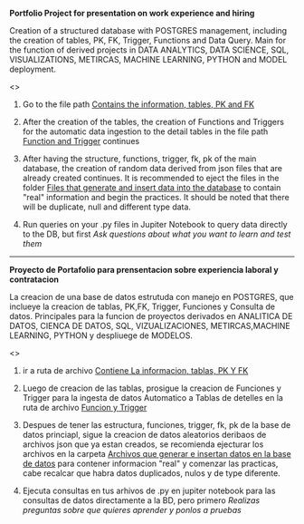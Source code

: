 **Portfolio Project for presentation on work experience and hiring**

Creation of a structured database with POSTGRES management, including the creation of tables, PK, FK, Trigger, Functions and Data Query. Main for the function of derived projects in DATA ANALYTICS, DATA SCIENCE, SQL, VISUALIZATIONS, METIRCAS, MACHINE LEARNING, PYTHON and MODEL deployment.

<<Steps for Database Creation>>
1. Go to the file path [Contains the information, tables, PK and FK](EstruturaBase)

2. After the creation of the tables, the creation of Functions and Triggers for the automatic data ingestion to the detail tables in the file path [Function and Trigger](AutomaticoPostgres) continues

3. After having the structure, functions, trigger, fk, pk of the main database, the creation of random data derived from json files that are already created continues. It is recommended to eject the files in the folder [Files that generate and insert data into the database](GenerateData/insert) to contain "real" information and begin the practices. It should be noted that there will be duplicate, null and different type data.

4. Run queries on your .py files in Jupiter Notebook to query data directly to the DB, but first *Ask questions about what you want to learn and test them*

--------------------------------------------------------------------------------------------

**Proyecto de Portafolio para prensentacion sobre experiencia laboral y contratacion**

La creacion de una base de datos estrutuda con manejo en POSTGRES, que inclueye la creacion de tablas, PK,FK, Trigger, Funciones y Consulta de datos. Principales para la funcion de proyectos derivados en ANALITICA DE DATOS, CIENCA DE DATOS, SQL, VIZUALIZACIONES, METIRCAS,MACHINE LEARNING, PYTHON y despliuege de MODELOS.

<<Pasos para Creacion De Base de datos>>
1. ir a ruta de archivo [Contiene La informacion, tablas, PK Y FK](EstruturaBase)

2. Luego de creacion de las tablas, prosigue la creacion de Funciones y Trigger para la ingesta de datos Automatico a Tablas de detelles en la ruta de archivo [Funcion y Trigger](AutomaticoPostgres)

3. Despues de tener las estructura, funciones, trigger, fk, pk de la base de datos princiapl, sigue la creacion de datos aleatorios deribaos de archivos json que ya estan creados, se recomienda ejecturar los archivos en la carpeta [Archivos que generar e insertan datos en la base de datos](GenerarData/insertar) para contener informacion "real" y comenzar las practicas, cabe recalcar que habra datos duplicados, nulos y de type diferente.

4. Ejecuta consultas en tus arhivos de .py en jupiter notebook para las consultas de datos directamente a la BD, pero primero *Realizas preguntas sobre que quieres aprender y ponlos a pruebas*